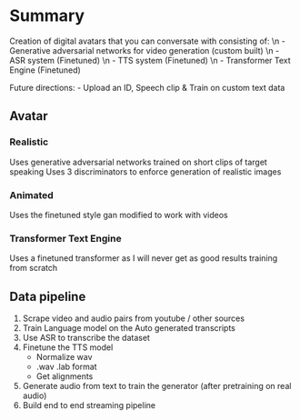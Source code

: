 # Summary
Creation of digital avatars that you can conversate with consisting of:
   \n - Generative adversarial networks for video generation (custom built)
   \n - ASR system (Finetuned)
   \n - TTS system (Finetuned)
   \n - Transformer Text Engine (Finetuned)

Future directions:
    - Upload an ID, Speech clip & Train on custom text data

## Avatar
### Realistic
Uses generative adversarial networks trained on short clips of target speaking
Uses 3 discriminators to enforce generation of realistic images

### Animated
Uses the finetuned style gan modified to work with videos

### Transformer Text Engine 
Uses a finetuned transformer as I will never get as good results training from scratch


## Data pipeline
1. Scrape video and audio pairs from youtube / other sources
2. Train Language model on the Auto generated transcripts
3. Use ASR to transcribe the dataset
4. Finetune the TTS model
    - Normalize wav
    - .wav .lab format
    - Get alignments
5. Generate audio from text to train the generator (after pretraining on real audio)
6. Build end to end streaming pipeline
